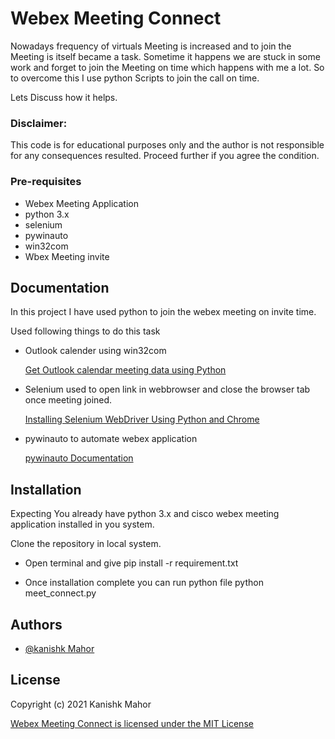 # Webex Meeting Connect 

Nowadays frequency of virtuals Meeting is increased and to join the Meeting is itself became a task. Sometime it happens we are stuck in some work and forget to join the Meeting on time which happens with me a lot. So to overcome this I use python Scripts to join the call on time.

Lets Discuss how it helps.

### Disclaimer:

This code is for educational purposes only and the author is not responsible for any consequences resulted.
Proceed further if you agree the condition.

### Pre-requisites
- Webex Meeting Application
- python 3.x
- selenium
- pywinauto
- win32com
- Wbex Meeting invite

## Documentation

In this project I have used python to join the webex meeting on invite time.

Used following things to do this task

- Outlook calender using win32com 

  [Get Outlook calendar meeting data using Python](https://pythoninoffice.com/get-outlook-calendar-meeting-data-using-python/)

- Selenium used to open link in webbrowser and close the browser tab once meeting joined.

  [Installing Selenium WebDriver Using Python and Chrome](https://blog.testproject.io/2019/07/16/installing-selenium-webdriver-using-python-chrome/)

- pywinauto to automate webex application

  [pywinauto Documentation](https://buildmedia.readthedocs.org/media/pdf/pywinauto/latest/pywinauto.pdf)
  
  
## Installation

Expecting You already have python 3.x and cisco webex meeting application installed in you system.

Clone the repository in local system.
- Open terminal and give 
  pip install -r requirement.txt
  
- Once installation complete you can run python file
  python meet_connect.py 
  

## Authors

- [@kanishk Mahor](https://github.com/kanishk-mahor)

## License

Copyright (c) 2021 Kanishk Mahor

[Webex Meeting Connect is licensed under the MIT License](https://github.com/kanishk-mahor/Webex-Meeting-Connect/blob/master/LICENSE)

  
